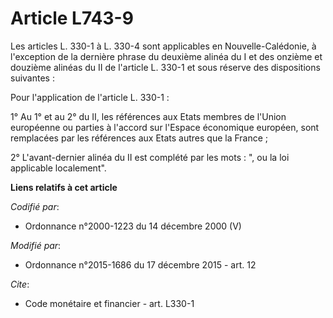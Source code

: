 # Article L743-9

Les articles L. 330-1 à L. 330-4 sont applicables en Nouvelle-Calédonie, à l'exception de la dernière phrase du deuxième
alinéa du I et des onzième et douzième alinéas du II de l'article L. 330-1 et sous réserve des dispositions suivantes :

Pour l'application de l'article L. 330-1 :

1° Au 1° et au 2° du II, les références aux Etats membres de l'Union européenne ou parties à l'accord sur l'Espace économique
européen, sont remplacées par les références aux Etats autres que la France ; 

2° L'avant-dernier alinéa du II est complété par les mots : ", ou la loi applicable localement".

**Liens relatifs à cet article**

_Codifié par_:

  - Ordonnance n°2000-1223 du 14 décembre 2000 (V)

_Modifié par_:

  - Ordonnance n°2015-1686 du 17 décembre 2015 - art. 12

_Cite_:

  - Code monétaire et financier - art. L330-1
